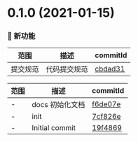 # 0.1.0 (2021-01-15)

### 🌟 新功能
范围|描述|commitId
--|--|--
 提交规范 | 代码提交规范 | [cbdad31](https://github.com/Mrqi215/front-cli/commit/cbdad31)


范围|描述|commitId
--|--|--
 - | docs 初始化文档 | [f6de07e](https://github.com/Mrqi215/front-cli/commit/f6de07e)
 - | init | [7cf826e](https://github.com/Mrqi215/front-cli/commit/7cf826e)
 - | Initial commit | [19f4869](https://github.com/Mrqi215/front-cli/commit/19f4869)


